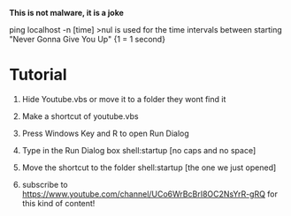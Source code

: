 **This is not malware, it is a joke**

ping localhost -n [time] >nul is used for the time intervals between starting "Never Gonna Give You Up" {1 = 1 second}

# Tutorial

1) Hide Youtube.vbs or move it to a folder they wont find it

2) Make a shortcut of youtube.vbs

3) Press Windows Key and R to open Run Dialog

4) Type in the Run Dialog box shell:startup [no caps and no space]

5) Move the shortcut to the folder shell:startup [the one we just opened]

6) subscribe to https://www.youtube.com/channel/UCo6WrBcBrI8OC2NsYrR-gRQ for this kind of content!
